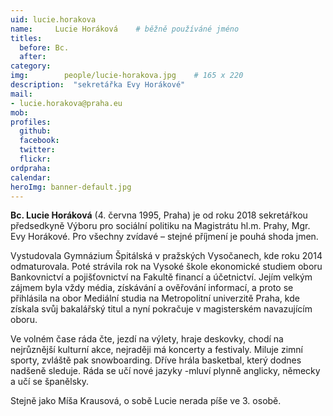 ```yaml
---
uid: lucie.horakova
name:     Lucie Horáková  	# běžně používáné jméno
titles:
  before: Bc.
  after:
category:
img: 		people/lucie-horakova.jpg    # 165 x 220
description:  "sekretářka Evy Horákové"
mail:
- lucie.horakova@praha.eu
mob:			  
profiles:
  github:     
  facebook: 	
  twitter: 		
  flickr:
ordpraha: 
calendar: 
heroImg: banner-default.jpg  
---
```


**Bc. Lucie Horáková** (4. června 1995, Praha) je od roku 2018 sekretářkou předsedkyně Výboru pro sociální politiku na Magistrátu hl.m. Prahy, Mgr. Evy Horákové. Pro všechny zvídavé – stejné příjmení je pouhá shoda jmen.

Vystudovala Gymnázium Špitálská v pražských Vysočanech, kde roku 2014 odmaturovala. Poté strávila rok na Vysoké škole ekonomické studiem oboru Bankovnictví a pojišťovnictví na Fakultě
financí a účetnictví. Jejím velkým zájmem byla vždy média, získávání a ověřování informací, a proto se přihlásila na obor Mediální studia na Metropolitní univerzitě Praha, kde získala svůj bakalářský titul a nyní pokračuje v magisterském navazujícím oboru.

Ve volném čase ráda čte, jezdí na výlety, hraje deskovky, chodí na nejrůznější kulturní akce, nejraději má koncerty a festivaly. Miluje zimní sporty, zvláště pak snowboarding. Dříve hrála basketbal, který dodnes nadšeně sleduje. Ráda se učí nové jazyky -mluví plynně anglicky, německy a učí se španělsky.

Stejně jako Míša Krausová, o sobě Lucie nerada píše ve 3. osobě.
